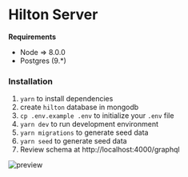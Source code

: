 # Hilton Server

**Requirements**

- Node => 8.0.0
- Postgres (9.\*)

### Installation

1. `yarn` to install dependencies
2. create `hilton` database in mongodb
3. `cp .env.example .env` to initialize your `.env` file
4. `yarn dev` to run development environment
5. `yarn migrations` to generate seed data
6. `yarn seed` to generate seed data
7. Review schema at http://localhost:4000/graphql

![preview](https://github.com/the-creature/graphiql-server-sample/blob/master/sample.gif)
